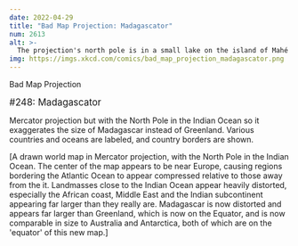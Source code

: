 ```yaml
---
date: 2022-04-29
title: "Bad Map Projection: Madagascator"
num: 2613
alt: >-
  The projection's north pole is in a small lake on the island of Mahé in the Seychelles, which is off the top of the map and larger than the rest of the Earth's land area combined.
img: https://imgs.xkcd.com/comics/bad_map_projection_madagascator.png
---
```

Bad Map Projection

<big>#248: Madagascator</big>

Mercator projection but with the North Pole in the Indian Ocean so it exaggerates the size of Madagascar instead of Greenland. Various countries and oceans are labeled, and country borders are shown.

[A drawn world map in Mercator projection, with the North Pole in the Indian Ocean. The center of the map appears to be near Europe, causing regions bordering the Atlantic Ocean to appear compressed relative to those away from the it. Landmasses close to the Indian Ocean appear heavily distorted, especially the African coast, Middle East and the Indian subcontinent appearing far larger than they really are. Madagascar is now distorted and appears far larger than Greenland, which is now on the Equator, and is now comparable in size to Australia and Antarctica, both of which are on the 'equator' of this new map.]